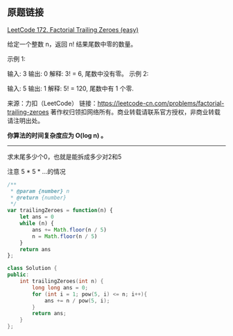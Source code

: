 ## 原题链接

[LeetCode 172. Factorial Trailing Zeroes (easy)](https://leetcode-cn.com/problems/factorial-trailing-zeroes/)

给定一个整数 n，返回 n! 结果尾数中零的数量。

示例 1:

输入: 3
输出: 0
解释: 3! = 6, 尾数中没有零。
示例 2:

输入: 5
输出: 1
解释: 5! = 120, 尾数中有 1 个零.

来源：力扣（LeetCode）
链接：https://leetcode-cn.com/problems/factorial-trailing-zeroes
著作权归领扣网络所有。商业转载请联系官方授权，非商业转载请注明出处。

**你算法的时间复杂度应为 O(log n) 。**

---

求末尾多少个0，也就是能拆成多少对2和5

注意 5 * 5 * ...的情况

```javascript
/**
 * @param {number} n
 * @return {number}
 */
var trailingZeroes = function(n) {
    let ans = 0
    while (n) {
        ans += Math.floor(n / 5)
        n = Math.floor(n / 5)
    }
    return ans
};
```

```cpp
class Solution {
public:
    int trailingZeroes(int n) {
        long long ans = 0;
        for (int i = 1; pow(5, i) <= n; i++){
            ans += n / pow(5, i);
        }
        return ans;
    }
};
```
